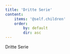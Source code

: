 ```yaml
---
title: 'Dritte Serie'
content:
    items: '@self.children'
    order:
        by: default
        dir: asc
---
```


Dritte Serie